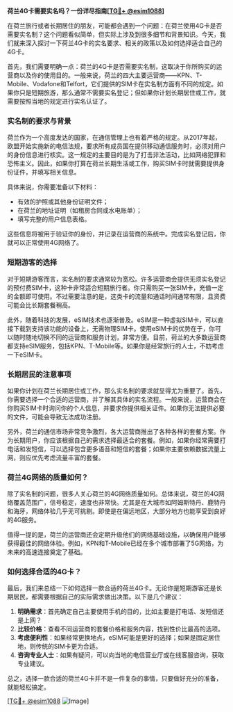 **荷兰4G卡需要实名吗？一份详尽指南[[TG💪+ @esim1088](https://t.me/s/esim1088)]**

在荷兰旅行或者长期居住的朋友，可能都会遇到一个问题：在荷兰使用4G卡是否需要实名制？这个问题看似简单，但实际上涉及到很多细节和背景知识。今天，我们就来深入探讨一下荷兰4G卡的实名要求、相关的政策以及如何选择适合自己的4G卡。

首先，我们需要明确一点：荷兰的4G卡是否需要实名制，这取决于你所购买的运营商以及你的使用目的。一般来说，荷兰的四大主要运营商——KPN、T-Mobile、Vodafone和Telfort，它们提供的SIM卡在实名制方面有不同的规定。如果你只是短期旅游，那么通常不需要实名登记；但如果你计划长期居住或工作，就需要按照当地的规定进行实名认证了。

### 实名制的要求与背景

荷兰作为一个高度发达的国家，在通信管理上也有着严格的规定。从2017年起，欧盟开始实施新的电信法规，要求所有成员国在提供移动通信服务时，必须对用户的身份信息进行核实。这一规定的主要目的是为了打击非法活动，比如网络犯罪和恐怖主义。因此，如果你打算在荷兰长期生活或工作，购买SIM卡时就需要提供身份证件，并填写相关信息。

具体来说，你需要准备以下材料：
- 有效的护照或其他身份证明文件；
- 在荷兰的地址证明（如租房合同或水电账单）；
- 填写完整的用户信息表格。

这些信息将被用于验证你的身份，并记录在运营商的系统中。完成实名登记后，你就可以正常使用4G网络了。

### 短期游客的选择

对于短期游客而言，实名制的要求通常较为宽松。许多运营商会提供无须实名登记的预付费SIM卡，这种卡非常适合短期旅行者。你只需购买一张SIM卡，充值一定的金额即可使用。不过需要注意的是，这类卡的流量和通话时间通常有限，且资费可能会比长期套餐稍高。

此外，随着科技的发展，eSIM技术也逐渐普及。eSIM是一种虚拟SIM卡，可以直接下载到支持该功能的设备上，无需物理SIM卡。使用eSIM卡的优势在于，你可以随时随地切换不同的运营商和服务计划，非常方便。目前，荷兰的大多数运营商都支持eSIM服务，包括KPN、T-Mobile等。如果你是经常旅行的人士，不妨考虑一下eSIM卡。

### 长期居民的注意事项

如果你计划在荷兰长期居住或工作，那么实名制的要求就显得尤为重要了。首先，你需要选择一个合适的运营商，并了解其具体的实名流程。一般来说，运营商会在你购买SIM卡时询问你的个人信息，并要求你提供相关证件。如果你无法提供必要的文件，可能会导致无法成功注册。

另外，荷兰的通信市场非常竞争激烈，各大运营商推出了各种各样的套餐方案。作为长期用户，你应该根据自己的需求选择最适合的套餐。例如，如果你经常需要打电话和发短信，可以选择包含更多语音和短信的套餐；如果你主要依赖数据流量上网，则应优先考虑流量丰富的套餐。

### 荷兰4G网络的质量如何？

除了实名制的问题，很多人关心荷兰的4G网络质量如何。总体来说，荷兰的4G网络覆盖范围广，信号稳定，速度也非常快。尤其是在大城市如阿姆斯特丹、鹿特丹和海牙，网络体验几乎无可挑剔。即使是在偏远地区，大部分地方也能享受到良好的4G服务。

值得一提的是，荷兰的运营商还会定期升级他们的网络基础设施，以确保用户能够获得最佳的网络体验。例如，KPN和T-Mobile已经在多个城市部署了5G网络，为未来的高速连接奠定了基础。

### 如何选择合适的4G卡？

最后，我们来总结一下如何选择一款合适的荷兰4G卡。无论你是短期游客还是长期居民，都需要根据自己的实际需求做出决策。以下是几个建议：

1. **明确需求**：首先确定自己主要使用手机的目的，比如主要是打电话、发短信还是上网？
2. **比较价格**：查看不同运营商的套餐价格和服务内容，找到性价比最高的选项。
3. **考虑便利性**：如果经常更换地点，eSIM可能是更好的选择；如果是固定居住地，则传统的SIM卡更为合适。
4. **咨询专业人士**：如果有疑问，可以向当地的电信营业厅或在线客服咨询，获取专业建议。

总之，选择一款合适的荷兰4G卡并不是一件复杂的事情，只要做好充分的准备，就能轻松搞定。

[[TG💪+ @esim1088](https://t.me/s/esim1088) ![Image](https://i.postimg.cc/4NQfJmqS/Snipaste-2025-05-13-00-14-12.png)]